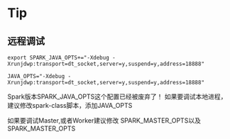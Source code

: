 # Tip 
## 远程调试
```
export SPARK_JAVA_OPTS+="-Xdebug -Xrunjdwp:transport=dt_socket,server=y,suspend=y,address=18888"

JAVA_OPTS="-Xdebug -Xrunjdwp:transport=dt_socket,server=y,suspend=y,address=18888"
```

Spark版本SPARK_JAVA_OPTS这个配置已经被废弃了！
如果要调试本地进程，建议修改spark-class脚本，添加JAVA_OPTS

如果要调试Master,或者Worker建议修改
SPARK_MASTER_OPTS以及SPARK_MASTER_OPTS